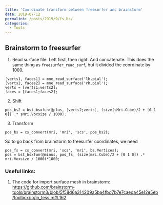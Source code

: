 ```yaml
---
title: 'Coordinate transform between freesurfer and brainstorm'
date: 2019-07-12
permalink: /posts/2019/9/fs_bs/
categories:
  - Tools
---
```


<!-- The caregories I used:
  - Tools
  - Coding
  - Neuroscience
  - Machine learning
  - Image processing
  - Signal processing -->

## Brainstorm to freesurfer
1. Read surface file. Left first, then right. And concatenate. This does the same thing as ```freesurfer_read_surf```, but it divided the coordinate by 1000.
```
[verts1, faces1] = mne_read_surface('lh.pial');
[verts2, faces2] = mne_read_surface('rh.pial');
verts = [verts1;verts2];
faces = [faces1;faces2];
```
2. Shift
```
pos_bs2 = bst_bsxfun(@plus, [verts2;verts], (size(sMri.Cube)/2 + [0 1 0]) .* sMri.Voxsize / 1000);
```
3. Transform
```
pos_bs = cs_convert(mri, 'mri', 'scs', pos_bs2);
```
So to go back from brainstorm to freesurfer coordinates, we need
```
pos_fs = cs_convert(mri, 'scs', 'mri', bs.Vertices);
pos = bst_bsxfun(@minus, pos_fs, (size(mri.Cube)/2 + [0 1 0]) .* mri.Voxsize / 1000)*1000; 
```

### Useful links:
1. The code for import surface mesh in brainstorm:
https://github.com/brainstorm-tools/brainstorm3/blob/5f58d6a314209a5ba4fbd7b7e7caeda45e12e5eb/toolbox/io/in_tess.m#L162
